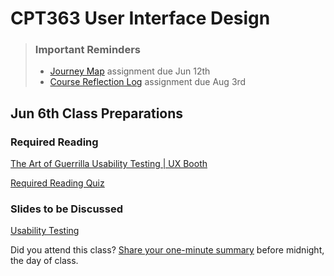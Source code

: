# CPT363 User Interface Design

> ### Important Reminders
> * [Journey Map](#) assignment due Jun 12th
> * [Course Reflection Log](#) assignment due Aug 3rd

## Jun 6th Class Preparations

### Required Reading
<a class="embedly-card" data-card-controls="0" data-card-align="left" href="http://www.uxbooth.com/articles/the-art-of-guerrilla-usability-testing/">The Art of Guerrilla Usability Testing | UX Booth</a>
<script async src="//cdn.embedly.com/widgets/platform.js" charset="UTF-8"></script>

[Required Reading Quiz](https://sso.canvaslms.com/courses/1924881/quizzes/4876153 ':class=button')

### Slides to be Discussed

[Usability Testing](https://www.google.ca/slides/about/)

Did you attend this class? [Share your one-minute summary](#) before midnight, the day of class.

